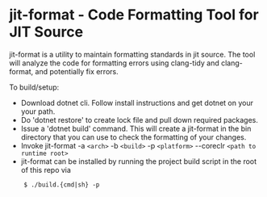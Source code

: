 # jit-format - Code Formatting Tool for JIT Source

jit-format is a utility to maintain formatting standards in jit source.
The tool will analyze the code for formatting errors using clang-tidy
and clang-format, and potentially fix errors.

To build/setup:

* Download dotnet cli.  Follow install instructions and get dotnet on your
  your path.
* Do 'dotnet restore' to create lock file and 
  pull down required packages.
* Issue a 'dotnet build' command.  This will create a jit-format in the bin
  directory that you can use to check the formatting of your changes.
* Invoke jit-format -a `<arch>` -b `<build>` -p `<platform>` 
  --coreclr `<path to runtime root>`
* jit-format can be installed by running the project build script in the root of this repo 
via

``` 
    $ ./build.{cmd|sh} -p
```

